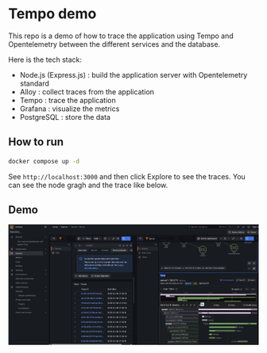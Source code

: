 # Tempo demo

This repo is a demo of how to trace the application using Tempo and Opentelemetry between the different services and the database.

Here is the tech stack:

- Node.js (Express.js) : build the application server with Opentelemetry standard
- Alloy : collect traces from the application
- Tempo : trace the application
- Grafana : visualize the metrics
- PostgreSQL : store the data

## How to run

```bash
docker compose up -d
```

See `http://localhost:3000` and then click Explore to see the traces. You can see the node gragh and the trace like below.

## Demo

![Grafana Tempo](docs/image.png)
